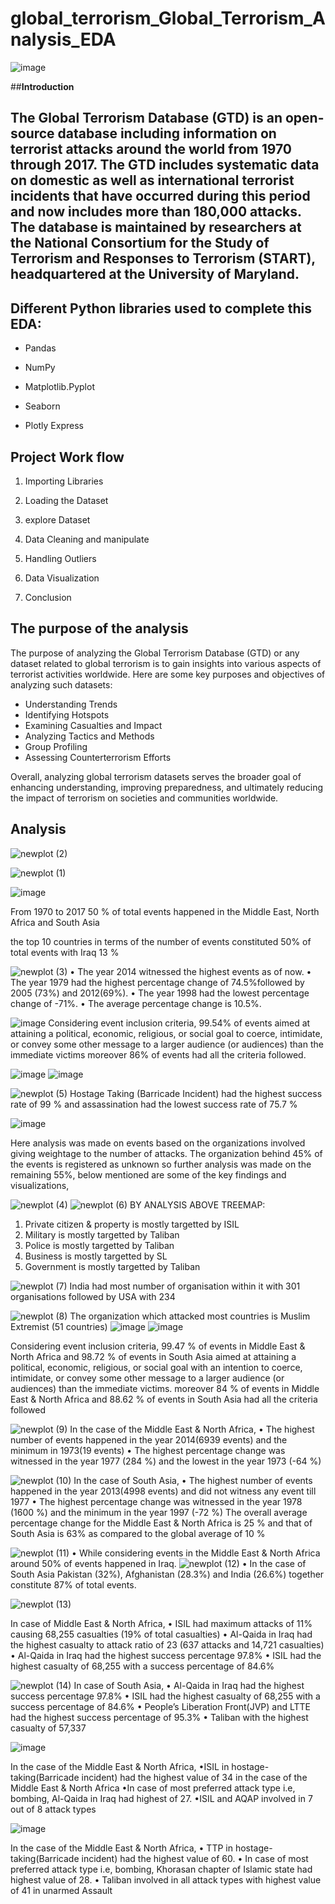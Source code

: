 # global_terrorism_Global_Terrorism_Analysis_EDA

![image](https://github.com/atul1994s/Global_Terrorism_Analysis_EDA/assets/76198727/ce6c2d59-e1f3-4b90-8fb6-e27d1043607d)

##**Introduction**

## <b> The Global Terrorism Database (GTD) is an open-source database including information on terrorist attacks around the world from 1970 through 2017. The GTD includes systematic data on domestic as well as international terrorist incidents that have occurred during this period and now includes more than 180,000 attacks. The database is maintained by researchers at the National Consortium for the Study of Terrorism and Responses to Terrorism (START), headquartered at the University of Maryland.</b>

## **Different Python libraries used to complete this EDA:**

* Pandas

* NumPy

* Matplotlib.Pyplot
  
* Seaborn

* Plotly Express


## **Project Work flow**

1. Importing Libraries

2. Loading the Dataset

3. explore Dataset

3. Data Cleaning and manipulate

4. Handling Outliers

5. Data Visualization

6. Conclusion


## **The purpose of the analysis** 


The purpose of analyzing the Global Terrorism Database (GTD) or any dataset related to global terrorism is to gain insights into various aspects of terrorist activities worldwide. Here are some key purposes and objectives of analyzing such datasets:

* Understanding Trends
* Identifying Hotspots
* Examining Casualties and Impact 
* Analyzing Tactics and Methods
* Group Profiling
* Assessing Counterterrorism Efforts

Overall, analyzing global terrorism datasets serves the broader goal of enhancing understanding, improving preparedness, and ultimately reducing the impact of terrorism on societies and communities worldwide.


## **Analysis**

![newplot (2)](https://github.com/atul1994s/Global_Terrorism_Analysis_EDA/assets/76198727/f7b6eb7f-7c1e-4cc3-8924-92153ab6086d)


![newplot (1)](https://github.com/atul1994s/Global_Terrorism_Analysis_EDA/assets/76198727/72054486-1353-4484-b841-2f6d9ad8cffb)


![image](https://github.com/atul1994s/Global_Terrorism_Analysis_EDA/assets/76198727/47db7a15-23d4-498e-b477-041f435da00a)

From 1970 to 2017 50 % of total events happened in the Middle East, North Africa and South Asia

the top 10 countries in terms of the number of events constituted 50% of total events with Iraq 13 %

![newplot (3)](https://github.com/atul1994s/Global_Terrorism_Analysis_EDA/assets/76198727/92b65b8d-2cc8-44e3-8f64-3440c784b318)
• The year 2014 witnessed the highest events as of now.
• The year 1979 had the highest percentage change of 74.5%followed by 2005 (73%) and 2012(69%).
• The year 1998 had the lowest percentage change of -71%.
• The average percentage change is 10.5%.


![image](https://github.com/atul1994s/Global_Terrorism_Analysis_EDA/assets/76198727/d623c5df-767d-4dd7-9db1-b078f342e916)
Considering event inclusion criteria, 99.54% of events aimed at attaining a political, economic, religious, or social goal to coerce, intimidate, or convey some other message to a larger audience (or audiences) than the immediate victims moreover 86% of events had all the criteria followed.

![image](https://github.com/atul1994s/Global_Terrorism_Analysis_EDA/assets/76198727/13878284-c28e-4859-9d0a-e0f80d27d9d1)
![image](https://github.com/atul1994s/Global_Terrorism_Analysis_EDA/assets/76198727/9470b52c-f614-41be-894d-fce906c4536d)

![newplot (5)](https://github.com/atul1994s/Global_Terrorism_Analysis_EDA/assets/76198727/40f82c26-02ab-43dd-b3e3-03812981ccad)
Hostage Taking (Barricade Incident) had the highest success rate of 99 % and assassination had the lowest success rate of 75.7 %

![image](https://github.com/atul1994s/Global_Terrorism_Analysis_EDA/assets/76198727/30729755-40a0-4103-95c5-229fd7e42b55)

Here analysis was made on events based on the organizations involved giving weightage to the number of attacks. The organization behind 45% of the events is registered as unknown so further analysis was made on the remaining 55%, below mentioned are some of the key findings and visualizations,

![newplot (4)](https://github.com/atul1994s/Global_Terrorism_Analysis_EDA/assets/76198727/e474067b-e70f-490f-a475-49f710fd914a)
![newplot (6)](https://github.com/atul1994s/Global_Terrorism_Analysis_EDA/assets/76198727/c5666523-7caf-4e0f-94a0-1994036fe39c)
BY ANALYSIS ABOVE TREEMAP:
1.  Private citizen & property is mostly targetted by ISIL
2.  Military is mostly targetted by Taliban
3.  Police is mostly targetted by Taliban
4.  Business is mostly targetted by SL
5.  Government is mostly targetted by Taliban

![newplot (7)](https://github.com/atul1994s/Global_Terrorism_Analysis_EDA/assets/76198727/8cc17841-addf-4ad6-b145-04c6f72780f6)
India had most number of organisation within it with 301 organisations followed by USA with 234

![newplot (8)](https://github.com/atul1994s/Global_Terrorism_Analysis_EDA/assets/76198727/0dc8b060-59cd-44fb-8fb1-74c2f27fdbfb)
 The organization which attacked most countries is Muslim Extremist (51 countries)
 ![image](https://github.com/atul1994s/Global_Terrorism_Analysis_EDA/assets/76198727/d19c88c3-c1d6-4b0d-8303-2c6828f87ddc)
 ![image](https://github.com/atul1994s/Global_Terrorism_Analysis_EDA/assets/76198727/f98e6a49-cce2-4e87-aeb4-4d67704235c7)

Considering event inclusion criteria, 99.47 % of events in Middle East & North Africa and 98.72 % of events in South Asia aimed at attaining a political, economic, religious, or social goal with an intention to coerce, intimidate, or convey some other message to a larger audience (or audiences) than the immediate victims. moreover 84 % of events in Middle East & North Africa and 88.62 % of events in South Asia had all the criteria followed

![newplot (9)](https://github.com/atul1994s/Global_Terrorism_Analysis_EDA/assets/76198727/97d35b15-d052-44f0-b207-41c0a647ee42)
In the case of the Middle East & North Africa,
• The highest number of events happened in the year 2014(6939 events) and the minimum in 1973(19 events) 
• The highest percentage change was witnessed in the year 1977 (284 %) and the lowest in the year 1973 (-64 %)

![newplot (10)](https://github.com/atul1994s/Global_Terrorism_Analysis_EDA/assets/76198727/6f09b01c-86ea-4d02-92ca-81a7822b8029)
In the case of South Asia,
• The highest number of events happened in the year 2013(4998 events) and did not witness any event till 1977
• The highest percentage change was witnessed in the year 1978 (1600 %) and the minimum in the year 1997 (-72 %)
The overall average percentage change for the Middle East & North Africa is 25 % and that of South Asia is 63% as compared to the global average of 10 %

![newplot (11)](https://github.com/atul1994s/Global_Terrorism_Analysis_EDA/assets/76198727/19820687-8c18-46b7-b22d-80c7bfa6842c)
• While considering events in the Middle East & North Africa around 50% of events happened in Iraq.
![newplot (12)](https://github.com/atul1994s/Global_Terrorism_Analysis_EDA/assets/76198727/46137ba2-0033-452f-aa18-0170b689021c)
• In the case of South Asia Pakistan (32%), Afghanistan (28.3%) and India (26.6%) together constitute 87% of total events.


![newplot (13)](https://github.com/atul1994s/Global_Terrorism_Analysis_EDA/assets/76198727/4c891e63-148c-4cf2-8b1f-8315a6ef1b44)

In case of Middle East & North Africa,
• ISIL had maximum attacks of 11% causing 68,255 casualties (19% of total casualties)
• Al-Qaida in Iraq had the highest casualty to attack ratio of 23 (637 attacks and 14,721 casualties)
• Al-Qaida in Iraq had the highest success percentage 97.8%
• ISIL had the highest casualty of 68,255 with a success percentage of 84.6%

![newplot (14)](https://github.com/atul1994s/Global_Terrorism_Analysis_EDA/assets/76198727/2b8bccb9-7ec6-4e13-8e43-1c29ce3721fa)
In case of South Asia,
• Al-Qaida in Iraq had the highest success percentage 97.8%
• ISIL had the highest casualty of 68,255 with a success percentage of 84.6%
• People’s Liberation Front(JVP) and LTTE had the highest success percentage of 95.3%
• Taliban with the highest casualty of 57,337

![image](https://github.com/atul1994s/Global_Terrorism_Analysis_EDA/assets/76198727/12b7c72d-751a-4e66-b46d-c24c29da91d1)

In the case of the Middle East & North Africa,
•ISIL in hostage-taking(Barricade incident) had the highest value of 34 in the case of the Middle East & North  Africa
•In case of most preferred attack type i.e, bombing, Al-Qaida in Iraq had highest of 27.
•ISIL and AQAP involved in 7 out of 8 attack types

![image](https://github.com/atul1994s/Global_Terrorism_Analysis_EDA/assets/76198727/745764e7-9490-43f6-8ace-f11275a7fd6a)

In the case of the Middle East & North Africa,
• TTP in hostage-taking(Barricade incident) had the highest value of 60.
• In case of most preferred attack type i.e, bombing, Khorasan chapter of Islamic state had highest value of 28.
• Taliban involved in all attack types with highest value of 41 in unarmed Assault











